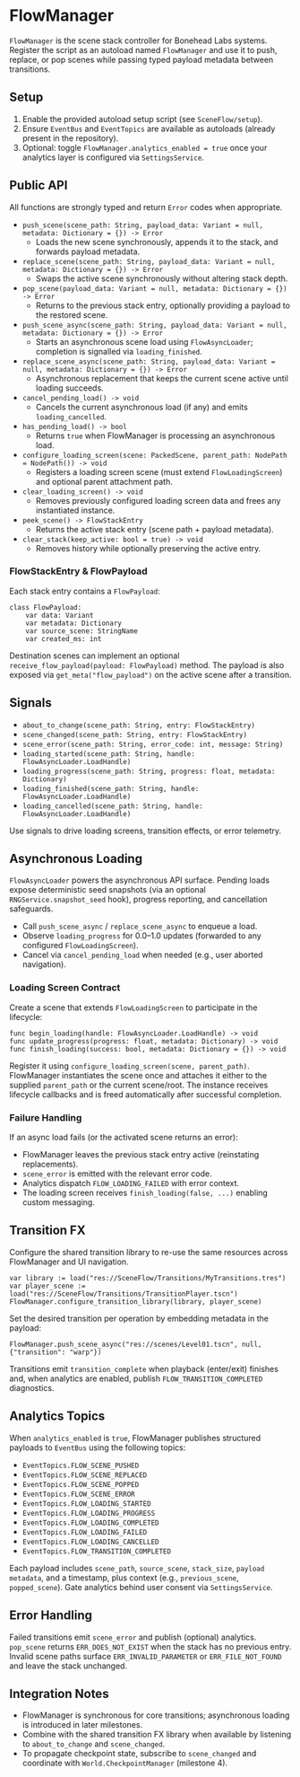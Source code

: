 # FlowManager

`FlowManager` is the scene stack controller for Bonehead Labs systems. Register the script as an autoload named `FlowManager` and use it to push, replace, or pop scenes while passing typed payload metadata between transitions.

## Setup

1. Enable the provided autoload setup script (see `SceneFlow/setup`).
2. Ensure `EventBus` and `EventTopics` are available as autoloads (already present in the repository).
3. Optional: toggle `FlowManager.analytics_enabled = true` once your analytics layer is configured via `SettingsService`.

## Public API

All functions are strongly typed and return `Error` codes when appropriate.

- `push_scene(scene_path: String, payload_data: Variant = null, metadata: Dictionary = {}) -> Error`
  - Loads the new scene synchronously, appends it to the stack, and forwards payload metadata.
- `replace_scene(scene_path: String, payload_data: Variant = null, metadata: Dictionary = {}) -> Error`
  - Swaps the active scene synchronously without altering stack depth.
- `pop_scene(payload_data: Variant = null, metadata: Dictionary = {}) -> Error`
  - Returns to the previous stack entry, optionally providing a payload to the restored scene.
- `push_scene_async(scene_path: String, payload_data: Variant = null, metadata: Dictionary = {}) -> Error`
  - Starts an asynchronous scene load using `FlowAsyncLoader`; completion is signalled via `loading_finished`.
- `replace_scene_async(scene_path: String, payload_data: Variant = null, metadata: Dictionary = {}) -> Error`
  - Asynchronous replacement that keeps the current scene active until loading succeeds.
- `cancel_pending_load() -> void`
  - Cancels the current asynchronous load (if any) and emits `loading_cancelled`.
- `has_pending_load() -> bool`
  - Returns `true` when FlowManager is processing an asynchronous load.
- `configure_loading_screen(scene: PackedScene, parent_path: NodePath = NodePath()) -> void`
  - Registers a loading screen scene (must extend `FlowLoadingScreen`) and optional parent attachment path.
- `clear_loading_screen() -> void`
  - Removes previously configured loading screen data and frees any instantiated instance.
- `peek_scene() -> FlowStackEntry`
  - Returns the active stack entry (scene path + payload metadata).
- `clear_stack(keep_active: bool = true) -> void`
  - Removes history while optionally preserving the active entry.

### FlowStackEntry & FlowPayload

Each stack entry contains a `FlowPayload`:

```gdscript
class FlowPayload:
    var data: Variant
    var metadata: Dictionary
    var source_scene: StringName
    var created_ms: int
```

Destination scenes can implement an optional `receive_flow_payload(payload: FlowPayload)` method. The payload is also exposed via `get_meta("flow_payload")` on the active scene after a transition.

## Signals

- `about_to_change(scene_path: String, entry: FlowStackEntry)`
- `scene_changed(scene_path: String, entry: FlowStackEntry)`
- `scene_error(scene_path: String, error_code: int, message: String)`
- `loading_started(scene_path: String, handle: FlowAsyncLoader.LoadHandle)`
- `loading_progress(scene_path: String, progress: float, metadata: Dictionary)`
- `loading_finished(scene_path: String, handle: FlowAsyncLoader.LoadHandle)`
- `loading_cancelled(scene_path: String, handle: FlowAsyncLoader.LoadHandle)`

Use signals to drive loading screens, transition effects, or error telemetry.

## Asynchronous Loading

`FlowAsyncLoader` powers the asynchronous API surface. Pending loads expose deterministic seed snapshots (via an optional `RNGService.snapshot_seed` hook), progress reporting, and cancellation safeguards.

- Call `push_scene_async` / `replace_scene_async` to enqueue a load.
- Observe `loading_progress` for 0.0–1.0 updates (forwarded to any configured `FlowLoadingScreen`).
- Cancel via `cancel_pending_load` when needed (e.g., user aborted navigation).

### Loading Screen Contract

Create a scene that extends `FlowLoadingScreen` to participate in the lifecycle:

```gdscript
func begin_loading(handle: FlowAsyncLoader.LoadHandle) -> void
func update_progress(progress: float, metadata: Dictionary) -> void
func finish_loading(success: bool, metadata: Dictionary = {}) -> void
```

Register it using `configure_loading_screen(scene, parent_path)`. FlowManager instantiates the scene once and attaches it either to the supplied `parent_path` or the current scene/root. The instance receives lifecycle callbacks and is freed automatically after successful completion.

### Failure Handling

If an async load fails (or the activated scene returns an error):

- FlowManager leaves the previous stack entry active (reinstating replacements).
- `scene_error` is emitted with the relevant error code.
- Analytics dispatch `FLOW_LOADING_FAILED` with error context.
- The loading screen receives `finish_loading(false, ...)` enabling custom messaging.

## Transition FX

Configure the shared transition library to re-use the same resources across FlowManager and UI navigation.

```gdscript
var library := load("res://SceneFlow/Transitions/MyTransitions.tres")
var player_scene := load("res://SceneFlow/Transitions/TransitionPlayer.tscn")
FlowManager.configure_transition_library(library, player_scene)
```

Set the desired transition per operation by embedding metadata in the payload:

```gdscript
FlowManager.push_scene_async("res://scenes/Level01.tscn", null, {"transition": "warp"})
```

Transitions emit `transition_complete` when playback (enter/exit) finishes and, when analytics are enabled, publish `FLOW_TRANSITION_COMPLETED` diagnostics.

## Analytics Topics

When `analytics_enabled` is `true`, FlowManager publishes structured payloads to `EventBus` using the following topics:

- `EventTopics.FLOW_SCENE_PUSHED`
- `EventTopics.FLOW_SCENE_REPLACED`
- `EventTopics.FLOW_SCENE_POPPED`
- `EventTopics.FLOW_SCENE_ERROR`
- `EventTopics.FLOW_LOADING_STARTED`
- `EventTopics.FLOW_LOADING_PROGRESS`
- `EventTopics.FLOW_LOADING_COMPLETED`
- `EventTopics.FLOW_LOADING_FAILED`
- `EventTopics.FLOW_LOADING_CANCELLED`
- `EventTopics.FLOW_TRANSITION_COMPLETED`

Each payload includes `scene_path`, `source_scene`, `stack_size`, `payload metadata`, and a timestamp, plus context (e.g., `previous_scene`, `popped_scene`). Gate analytics behind user consent via `SettingsService`.

## Error Handling

Failed transitions emit `scene_error` and publish (optional) analytics. `pop_scene` returns `ERR_DOES_NOT_EXIST` when the stack has no previous entry. Invalid scene paths surface `ERR_INVALID_PARAMETER` or `ERR_FILE_NOT_FOUND` and leave the stack unchanged.

## Integration Notes

- FlowManager is synchronous for core transitions; asynchronous loading is introduced in later milestones.
- Combine with the shared transition FX library when available by listening to `about_to_change` and `scene_changed`.
- To propagate checkpoint state, subscribe to `scene_changed` and coordinate with `World.CheckpointManager` (milestone 4).
